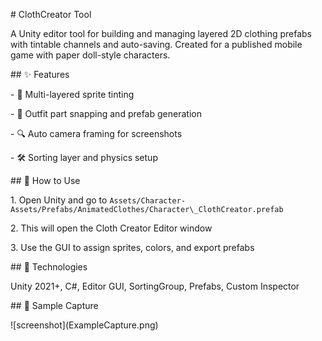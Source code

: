 \# ClothCreator Tool



A Unity editor tool for building and managing layered 2D clothing prefabs with tintable channels and auto-saving. Created for a published mobile game with paper doll-style characters.



\## ✨ Features

\- 🎨 Multi-layered sprite tinting

\- 🧵 Outfit part snapping and prefab generation

\- 🔍 Auto camera framing for screenshots

\- 🛠️ Sorting layer and physics setup



\## 🧪 How to Use

1\. Open Unity and go to `Assets/Character-Assets/Prefabs/AnimatedClothes/Character\_ClothCreator.prefab`

2\. This will open the Cloth Creator Editor window

3\. Use the GUI to assign sprites, colors, and export prefabs



\## 🧠 Technologies

Unity 2021+, C#, Editor GUI, SortingGroup, Prefabs, Custom Inspector



\## 🎨 Sample Capture

!\[screenshot](ExampleCapture.png)

